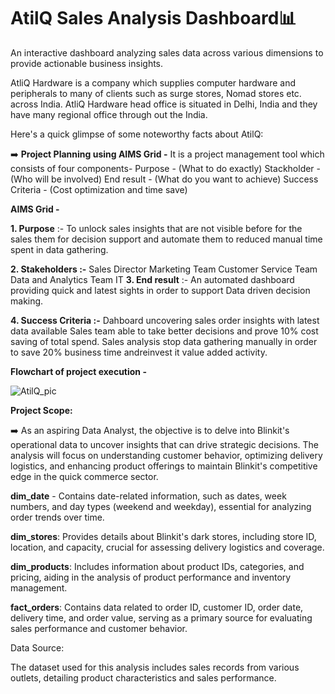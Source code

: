 # AtilQ Sales Analysis Dashboard📊

An interactive dashboard analyzing sales data across various dimensions to provide actionable business insights.

AtliQ Hardware is a company which supplies computer hardware and peripherals to many of clients such as surge stores, Nomad stores etc. across India. AtliQ Hardware head office is situated in Delhi, India and they have many regional office through out the India.

Here's a quick glimpse of some noteworthy facts about AtilQ:

 ➡️ **Project Planning using AIMS Grid -**
    It is a project management tool which consists of four components-
    Purpose - (What to do exactly)
    Stackholder - (Who will be involved)
    End result - (What do you want to achieve)
    Success Criteria - (Cost optimization and time save)
    
**AIMS Grid -**

**1. Purpose** :- To unlock sales insights that are not visible before for the sales them for decision support and automate them to reduced manual time spent in data gathering.

**2. Stakeholders :-**
Sales Director
Marketing Team
Customer Service Team
Data and Analytics Team
IT
**3. End result** :- An automated dashboard providing quick and latest sights in order to support Data driven decision making.

**4. Success Criteria :-**
Dahboard uncovering sales order insights with latest data available
Sales team able to take better decisions and prove 10% cost saving of total spend.
Sales analysis stop data gathering manually in order to save 20% business time andreinvest it value added activity.

**Flowchart of project execution -**

![AtilQ_pic](https://github.com/user-attachments/assets/c5432643-bcad-4135-b4ea-d5b7512f37c5)



**Project Scope:**

➡️ As an aspiring Data Analyst, the objective is to delve into Blinkit's operational data to uncover insights that can drive strategic decisions. The analysis will focus on understanding customer behavior, optimizing delivery logistics, and enhancing product offerings to maintain Blinkit's competitive edge in the quick commerce sector.

**dim_date** - Contains date-related information, such as dates, week numbers, and day types (weekend and weekday), essential for analyzing order trends over time.

****dim_stores****: Provides details about Blinkit's dark stores, including store ID, location, and capacity, crucial for assessing delivery logistics and coverage.

**dim_products**: Includes information about product IDs, categories, and pricing, aiding in the analysis of product performance and inventory management.

**fact_orders**: Contains data related to order ID, customer ID, order date, delivery time, and order value, serving as a primary source for evaluating sales performance and customer behavior.

Data Source:

The dataset used for this analysis includes sales records from various outlets, detailing product characteristics and sales performance.

